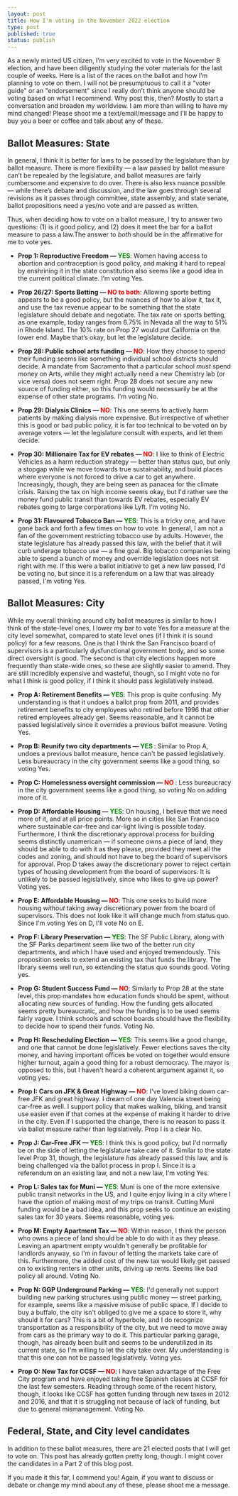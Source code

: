 ```yaml
---
layout: post
title: How I'm voting in the November 2022 election
type: post
published: true
status: publish
---
```

As a newly minted US citizen, I’m very excited to vote in the November 8
election, and have been diligently studying the voter materials for the last
couple of weeks. Here is a list of the races on the ballot and how I’m planning
to vote on them. I will not be presumptuous to call it a "voter guide" or an
"endorsement" since I really don’t think anyone should be voting based on what
I recommend. Why post this, then? Mostly to start a conversation and broaden my
worldview. I am more than willing to have my mind changed! Please shoot me a
text/email/message and I’ll be happy to buy you a beer or coffee and talk about
any of these.

## Ballot Measures: State
In general, I think it is better for laws to be passed by the legislature than
by ballot measure. There is more flexibility — a law passed by ballot measure
can’t be repealed by the legislature, and ballot measures are fairly cumbersome
and expensive to do over. There is also less nuance possible — while there’s
debate and discussion, and the law goes through several revisions as it passes
through committee, state assembly, and state senate, ballot propositions need a
yes/no vote and are passed as written.

Thus, when deciding how to vote on a ballot measure, I try to answer two
questions: (1) is it good policy, and (2) does it meet the bar for a ballot
measure to pass a law.The answer to *both* should be in the affirmative for me
to vote yes.

- **Prop 1: Reproductive Freedom — <span style="color:green;">YES</span>**:
Women having access to abortion and contraception is good policy, and making it
hard to repeal by enshrining it in the state constitution also seems like a good
idea in the current political climate. I’m voting Yes.

- **Prop 26/27: Sports Betting — <span style="color:red;">NO to both</span>**:
Allowing sports betting appears to be a good policy, but the nuances of how to
allow it, tax it, and use the tax revenue appear to be something that the state
legislature should debate and negotiate. The tax rate on sports betting, as one
example, today ranges from 6.75% in Nevada all the way to 51% in Rhode Island.
The 10% rate on Prop 27 would put California on the lower end. Maybe that’s
okay, but let the legislature decide.

- **Prop 28: Public school arts funding — <span style="color:red;">NO</span>**:
How they choose to spend their funding seems like something individual school
districts should decide. A mandate from Sacramento that a particular school
*must* spend money on Arts, while they might actually need a new Chemistry lab
(or vice versa) does not seem right. Prop 28 does not secure any new source
of funding either, so this funding would necessarily be at the expense of other
state programs. I'm voting No.

- **Prop 29: Dialysis Clinics — <span style="color:red;">NO</span>**: This one
seems to actively harm patients by making dialysis more expensive. But
irrespective of whether this is good or bad public policy, it is far too
technical to be voted on by average voters — let the legislature consult with
experts, and let them decide.

- **Prop 30: Millionaire Tax for EV rebates — <span style="color:red;">
NO</span>**: I like to think of Electric Vehicles as a harm reduction strategy —
better than status quo, but only a stopgap while we move towards true
sustainability, and build places where everyone is not forced to drive a car to
get anywhere. Increasingly, though, they are being seen as panacea for the
climate crisis. Raising the tax on high income seems okay, but I'd rather see
the money fund public transit than towards EV rebates, especially EV rebates
going to large corporations like Lyft. I'm voting No.

- **Prop 31: Flavoured Tobacco Ban — <span style="color:green;">YES</span>**:
This is a tricky one, and have gone back and forth a few times on how to vote.
In general, I am not a fan of the government restricting tobacco use by adults.
However, the state legislature has already passed this law, with the belief that
it will curb underage tobacco use — a fine goal. Big tobacco companies being
able to spend a bunch of money and override legislation does not sit right with
me. If this were a ballot initiative to get a new law passed, I'd be voting no,
but since it is a referendum on a law that was already passed, I'm voting Yes.

## Ballot Measures: City
While my overall thinking around city ballot measures is similar to how I think
of the state-level ones, I lower my bar to vote Yes for a measure at the city
level somewhat, compared to state level ones (if I think it is sound policy) for
a few reasons. One is that I think the San Francisco board of supervisors is a
particularly dysfunctional government body, and so some direct oversight is
good. The second is that city elections happen more frequently than state-wide
ones, so these are slightly easier to amend. They are still incredibly expensive
and wasteful, though, so I might vote no for what I think is good policy, if I
think it should pass legislatively instead.

- **Prop A: Retirement Benefits — <span style="color:green;">YES</span>**: This
prop is quite confusing. My understanding is that it undoes a ballot prop from
2011, and provides retirement benefits to city employees who retired before
1996 that other retired employees already get. Seems reasonable, and it cannot
be passed legislatively since it overrides a previous ballot measure. Voting
Yes.

- **Prop B: Reunify two city departments — <span style="color:green;">YES
</span>**: Similar to Prop A, undoes a previous ballot measure, hence can't be
passed legislatively. Less bureaucracy in the city government seems like a good
thing, so voting Yes.

- **Prop C: Homelessness oversight commission — <span style="color:red;">NO
</span>**: Less bureaucracy in the city government seems like a good
thing, so voting No on adding more of it.

- **Prop D: Affordable Housing — <span style="color:green;">YES</span>**: On
housing, I believe that we need more of it, and at all price points. More so in
cities like San Francisco where sustainable car-free and car-light living is
possible today. Furthermore, I think the discretionary approval process for
building seems distinctly unamerican — if someone owns a piece of land, they
should be able to do with it as they please, provided they meet all the codes
and zoning, and should not have to beg the board of supervisors for approval.
Prop D takes away the discretionary power to reject certain
types of housing development from the board of supervisors. It is unlikely to be
passed legislatively, since who likes to give up power? Voting yes.

- **Prop E: Affordable Housing — <span style="color:red;">NO</span>**: This one
seeks to build more housing *without* taking away discretionary power from the
board of supervisors. This does not look like it will change much from status
quo. Since I'm voting Yes on D, I'll vote No on E.

- **Prop F: Library Preservation — <span style="color:green;">YES</span>**: The
SF Public Library, along with the SF Parks department seem like two of the
better run city departments, and which I have used and enjoyed tremendously.
This proposition seeks to extend an existing tax that funds the library. The
library seems well run, so extending the status quo sounds good. Voting yes.

- **Prop G: Student Success Fund — <span style="color:red;">NO</span>**:
Similarly to Prop 28 at the state level, this prop mandates how education funds
should be spent, without allocating new sources of funding. How the funding gets
allocated seems pretty bureaucratic, and how the funding is to be used seems
fairly vague. I think schools and school boards should have the flexibility to
decide how to spend their funds. Voting No.

- **Prop H: Rescheduling Election — <span style="color:green;">YES</span>**:
This seems like a good change, and one that cannot be done legislatively. Fewer
elections saves the city money, and having important offices be voted on
together would ensure higher turnout, again a good thing for a robust democracy.
The mayor is opposed to this, but I haven't heard a coherent argument against
it, so voting yes.

- **Prop I: Cars on JFK & Great Highway — <span style="color:red;">NO</span>**:
I've loved biking down car-free JFK and great highway. I dream of one day
Valencia street being car-free as well. I support policy that makes
walking, biking, and transit use easier even if that comes at the expense of
making it harder to drive in the city. Even if I supported the change, there is
no reason to pass it via ballot measure rather than legislatively. Prop I is a
clear No.

- **Prop J: Car-Free JFK — <span style="color:green;">YES</span>**:
I think this is good policy, but I'd normally be on the side of letting the
legislature take care of it. Similar to the state level Prop 31, though, the
legislature *has* already passed this law, and is being challenged via the
ballot process in prop I. Since it is a referendum on an existing law, and not a
new law, I'm voting Yes.

- **Prop L: Sales tax for Muni — <span style="color:green;">YES</span>**:
Muni is one of the more extensive public transit networks in the US, and I quite
enjoy living in a city where I have the option of making most of my trips on
transit. Cutting Muni funding would be a bad idea, and this prop seeks to
continue an existing sales tax for 30 years. Seems reasonable, voting yes.

- **Prop M: Empty Apartment Tax — <span style="color:red;">NO</span>**: Within
reason, I think the person who owns a piece of land should be able to do with it
as they please. Leaving an apartment empty wouldn't generally be profitable for
landlords anyway, so I'm in favour of letting the markets take care of this.
Furthermore, the added cost of the new tax would likely get passed on to
existing renters in other units, driving up rents. Seems like bad policy all
around. Voting No.

- **Prop N: GGP Underground Parking — <span style="color:green;">YES</span>**:
I'd generally not support building new parking structures using public money —
street parking, for example, seems like a massive misuse of public space. If I
decide to buy a buffalo, the city isn't obliged to give me a space to store it,
why should it for cars? This is a bit of hyperbole, and I do recognize
transportation as a responsibility of the city, but we need to move away from
cars as the primary way to do it. This particular parking garage, though, has
already been built and seems to be underutilized in its current state, so I'm
willing to let the city take over. My understanding is that this one can not be
passed legislatively. Voting yes.

- **Prop O: New Tax for CCSF — <span style="color:red;">NO</span>**: I have
taken advantage of the Free City program and have enjoyed taking free Spanish
classes at CCSF for the last few semesters. Reading through some of the recent
history, though, it looks like CCSF has gotten funding through new taxes in
2012 and 2016, and that it is struggling not because of lack of funding, but due
to general mismanagement. Voting No.

## Federal, State, and City level candidates
In addition to these ballot measures, there are 21 elected posts that I will get
to vote on. This post has already gotten pretty long, though. I might cover the
candidates in a Part 2 of this blog post.

If you made it this far, I commend you! Again, if you want to discuss or debate
or change my mind about any of these, please shoot me a message.
